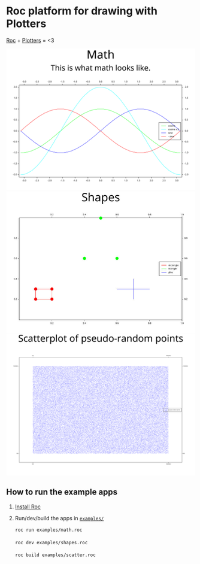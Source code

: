 # Roc platform for drawing with Plotters

[Roc](https://roc-lang.org/)
+
[Plotters](https://github.com/38/plotters)
= <3

![example graph of sine & cosine lines](./examples/math.svg)
![example drawing of line-based shapes like rectangle, triangle, and plus sign](./examples/shapes.jpg)
![example scatterplot of pseudo-random points](./examples/scatter.png)

## How to run the example apps

1. [Install Roc](https://github.com/roc-lang/roc/tree/main/getting_started)

2. Run/dev/build the apps in [`examples/`](./examples/)

    ```sh
    roc run examples/math.roc

    roc dev examples/shapes.roc

    roc build examples/scatter.roc
    ```
